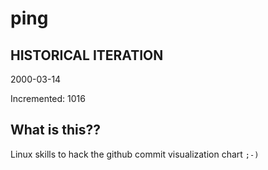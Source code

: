 # ping

## HISTORICAL ITERATION
2000-03-14

Incremented: 1016

## What is this?? 
Linux skills to hack the github commit visualization chart `;-)`
